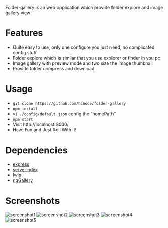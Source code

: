 Folder-gallery is an web application which provide folder explore and image gallery view

# Features

 * Quite easy to use, only one configure you just need, no complicated config stuff
 * Folder explore which is similar that you use explorer or finder in you pc 
 * Image gallery with preview mode and two size the image thumbnail
 * Provide folder compress and download
 
# Usage
 
 * `git clone https://github.com/hcnode/folder-gallery`
 * `npm install` 
 * `vi ./config/default.json` config the "homePath"
 * `npm start`
 * Visit http://localhost:8000/ 
 * Have Fun and Just Roll With It!
 
# Dependencies

 * [express](http://expressjs.com/en/index.html)
 * [serve-index](https://github.com/expressjs/serve-index)
 * [lwip](https://github.com/EyalAr/lwip)
 * [ngGallery](https://github.com/jkuri/ngGallery)
 
# Screenshots
![screenshot1](https://raw.githubusercontent.com/hcnode/folder-gallery/master/screenshots/screenshot1.png)
![screenshot2](https://raw.githubusercontent.com/hcnode/folder-gallery/master/screenshots/screenshot2.png)
![screenshot3](https://raw.githubusercontent.com/hcnode/folder-gallery/master/screenshots/screenshot3.png)
![screenshot4](https://raw.githubusercontent.com/hcnode/folder-gallery/master/screenshots/screenshot4.png)
![screenshot5](https://raw.githubusercontent.com/hcnode/folder-gallery/master/screenshots/screenshot5.png)